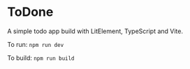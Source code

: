 # ToDone

A simple todo app build with LitElement, TypeScript and Vite.


To run: `npm run dev`

To build: `npm run build`

